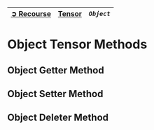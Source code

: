 | [➲ Recourse](../../../README.md) | [Tensor](../index.md) | *`Object`* |
| :-- | :-- | :-- |

# Object Tensor Methods
## Object Getter Method
## Object Setter Method
## Object Deleter Method
